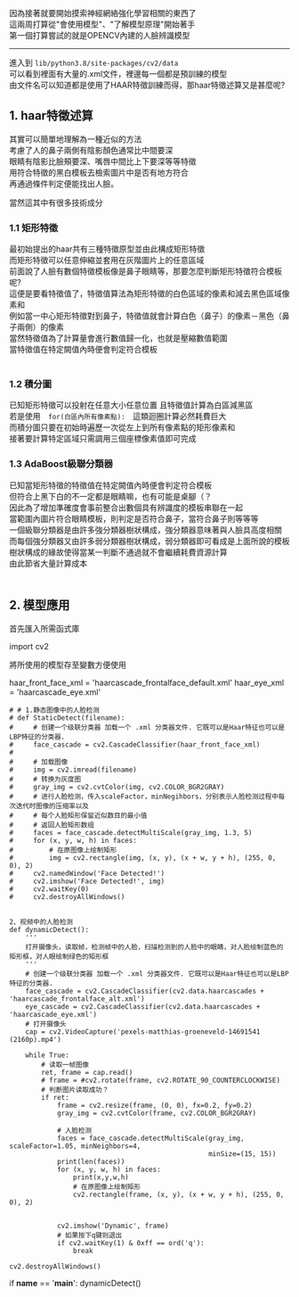 因為接著就要開始摸索神經網絡強化學習相關的東西了  
這兩周打算從"會使用模型"、"了解模型原理"開始著手  
第一個打算嘗試的就是OPENCV內建的人臉辨識模型 
  
---
 
進入到 `lib/python3.8/site-packages/cv2/data`    
可以看到裡面有大量的.xml文件，裡邊每一個都是預訓練的模型  
由文件名可以知道都是使用了HAAR特徵訓練而得，那haar特徵述算又是甚麼呢?  
## 1. haar特徵述算  
其實可以簡單地理解為一種近似的方法  
考慮了人的鼻子兩側有陰影顏色通常比中間要深  
眼睛有陰影比臉頰要深、嘴唇中間比上下要深等等特徵  
用符合特徵的黑白模板去檢索圖片中是否有地方符合  
再通過條件判定便能找出人臉。  
   
當然這其中有很多技術成分　  
### 1.1 矩形特徵  
最初始提出的haar共有三種特徵原型並由此構成矩形特徵   
而矩形特徵可以任意伸縮並套用在灰階圖片上的任意區域   
前面說了人臉有數個特徵模板像是鼻子眼睛等，那要怎麼判斷矩形特徵符合模板呢?  
這便是要看特徵值了，特徵值算法為矩形特徵的白色區域的像素和減去黑色區域像素和  
例如當一中心矩形特徵對到鼻子，特徵值就會計算白色（鼻子）的像素－黑色（鼻子兩側）的像素  
當然特徵值為了計算量會進行數值歸一化，也就是壓縮數值範圍  <br>
當特徵值在特定闕值內時便會判定符合模板<br>
<br>
### 1.2 積分圖 
已知矩形特徵可以投射在任意大小任意位置
且特徵值計算為白區減黑區<br>
若是使用　`for(白區內所有像素點):`　這類迴圈計算必然耗費巨大  
而積分圖只要在初始時遍歷一次從左上到所有像素點的矩形像素和  
接著要計算特定區域只需調用三個座標像素值即可完成

### 1.3 AdaBoost級聯分類器  
已知當矩形特徵的特徵值在特定闕值內時便會判定符合模板  
但符合上黑下白的不一定都是眼睛嘛，也有可能是桌腳（？  
因此為了增加準確度會事前整合出數個具有辨識度的模板串聯在一起  
當範圍內圖片符合眼睛模板，則判定是否符合鼻子，當符合鼻子則等等等  
一個級聯分類器是由許多強分類器樹狀構成，強分類器意味著與人臉具高度相關  
而每個強分類器又由許多弱分類器樹狀構成，弱分類器即可看成是上面所說的模板  
樹狀構成的緣故使得當某一判斷不通過就不會繼續耗費資源計算  
由此節省大量計算成本  
　　
## 2. 模型應用

首先匯入所需函式庫

import cv2

將所使用的模型存至變數方便使用

haar_front_face_xml = 'haarcascade_frontalface_default.xml'
haar_eye_xml = 'haarcascade_eye.xml'
  
    # # 1.静态图像中的人脸检测
    # def StaticDetect(filename):
    #     # 创建一个级联分类器 加载一个 .xml 分类器文件. 它既可以是Haar特征也可以是LBP特征的分类器.
    #     face_cascade = cv2.CascadeClassifier(haar_front_face_xml)
    #
    #     # 加载图像
    #     img = cv2.imread(filename)
    #     # 转换为灰度图
    #     gray_img = cv2.cvtColor(img, cv2.COLOR_BGR2GRAY)
    #     # 进行人脸检测，传入scaleFactor，minNegihbors，分别表示人脸检测过程中每次迭代时图像的压缩率以及
    #     # 每个人脸矩形保留近似数目的最小值
    #     # 返回人脸矩形数组
    #     faces = face_cascade.detectMultiScale(gray_img, 1.3, 5)
    #     for (x, y, w, h) in faces:
    #         # 在原图像上绘制矩形
    #         img = cv2.rectangle(img, (x, y), (x + w, y + h), (255, 0, 0), 2)
    #     cv2.namedWindow('Face Detected!')
    #     cv2.imshow('Face Detected!', img)
    #     cv2.waitKey(0)
    #     cv2.destroyAllWindows()

    
    2、视频中的人脸检测
    def dynamicDetect():
        '''
        打开摄像头，读取帧，检测帧中的人脸，扫描检测到的人脸中的眼睛，对人脸绘制蓝色的矩形框，对人眼绘制绿色的矩形框
        '''
        # 创建一个级联分类器 加载一个 .xml 分类器文件. 它既可以是Haar特征也可以是LBP特征的分类器.
        face_cascade = cv2.CascadeClassifier(cv2.data.haarcascades + 'haarcascade_frontalface_alt.xml')
        eye_cascade = cv2.CascadeClassifier(cv2.data.haarcascades + 'haarcascade_eye.xml')
        # 打开摄像头
        cap = cv2.VideoCapture('pexels-matthias-groeneveld-14691541 (2160p).mp4')
    
        while True:
            # 读取一帧图像
            ret, frame = cap.read()
            # frame = #cv2.rotate(frame, cv2.ROTATE_90_COUNTERCLOCKWISE)
            # 判断图片读取成功？
            if ret:
                frame = cv2.resize(frame, (0, 0), fx=0.2, fy=0.2)
                gray_img = cv2.cvtColor(frame, cv2.COLOR_BGR2GRAY)
    
                # 人脸检测
                faces = face_cascade.detectMultiScale(gray_img, scaleFactor=1.05, minNeighbors=4,
                                                      minSize=(15, 15))
                print(len(faces))
                for (x, y, w, h) in faces:
                    print(x,y,w,h)
                    # 在原图像上绘制矩形
                    cv2.rectangle(frame, (x, y), (x + w, y + h), (255, 0, 0), 2)
    
    
                cv2.imshow('Dynamic', frame)
                # 如果按下q键则退出
                if cv2.waitKey(1) & 0xff == ord('q'):
                    break

    cv2.destroyAllWindows()


if __name__ == '__main__':
    dynamicDetect()

